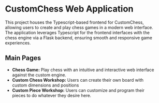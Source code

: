 # CustomChess Web Application

This project houses the Typescript-based frontend for CustomChess, allowing users to create and play chess games in a modern web interface. The application leverages Typescript for the frontend interfaces with the chess engine via a Flask backend, ensuring smooth and responsive game experiences.

## Main Pages

- **Chess Game:** Play chess with an intuitive and interactive web interface against the custom engine.
- **Custom Chess Workshop:** Users can create their own board with custom dimensions and positions
- **Custom Piece Workshop:** Users can customize and program their pieces to do whatever they desire here.
